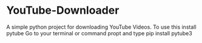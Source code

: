 # YouTube-Downloader
A simple python project for downloading YouTube Videos.
To use this install pytube Go to your terminal or command propt and type pip install pytube3
